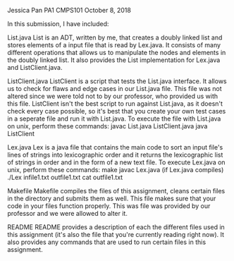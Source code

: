 Jessica Pan
PA1
CMPS101
October 8, 2018

In this submission, I have included:

List.java
   List is an ADT, written by me, that creates a doubly linked list and stores elements of a input file that is read by Lex.java.
   It consists of many different operations that allows us to manipulate the nodes and elements in the doubly linked list.
   It also provides the List implementation for Lex.java and ListClient.java. 
			   
ListClient.java
	ListClient is a script that tests the List.java interface. It allows us to check for flaws and edge cases in our List.java file.
	This file was not altered since we were told not to by our professor, who provided us with this file. 
	ListClient isn't the best script to run against List.java, as it doesn't check every case possible, so it's best that you create 
	your own test cases in a seperate file and run it with List.java.
	To execute the file with List.java on unix, perform these commands:
			javac List.java ListClient.java
			java ListClient
			
Lex.java
	Lex is a java file that contains the main code to sort an input file's lines of strings into lexicographic order 
	and it returns the lexicographic list of strings in order and in the form of a new text file.
		To execute Lex.java on unix, perform these commands:
			make
			javac Lex.java (if Lex.java compiles)
			./Lex infile1.txt outfile1.txt
			cat outfile1.txt

Makefile
   Makefile compiles the files of this assignment, cleans certain files in the directory and submits them as well. This file makes sure 
   that your code in your files function properly. This was file was provided by our professor and we were allowed to alter it.

README
   README provides a description of each the different files used in this assignment (it's also the file that you're currently reading right now).
   It also provides any commands that are used to run certain files in this assignment.
